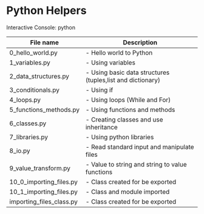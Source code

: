 # Python Helpers

Interactive Console:
python

| File name        		| Description 												   |
| --------------------- |------------------------------------------------------------- |
| 0_hello_world.py 		| - Hello world to Python |
| 1_variables.py 		| - Using variables |
| 2_data_structures.py	| - Using basic data structures (tuples,list and dictionary) |
| 3_conditionals.py		| - Using if |
| 4_loops.py			| - Using loops (While and For) |
| 5_functions_methods.py| - Using functions and methods |
| 6_classes.py			| - Creating classes and use inheritance |
| 7_libraries.py		| - Using python libraries |
| 8_io.py 				| - Read standard input and manipulate files |
| 9_value_transform.py	| - Value to string and string to value functions |
| 10_0_importing_files.py	| - Class created for be exported |
| 10_1_importing_files.py	| - Class and module imported |
| importing_files_class.py	| - Class created for be exported |